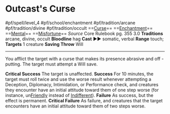 # Outcast's Curse
#pf/spell/level_4 #pf/school/enchantment #pf/tradition/arcane #pf/tradition/divine #pf/tradition/occult
==[Curse](../../../Traits/Curse.md)== ==[Enchantment](../../../Traits/Enchantment.md)== ==[Mental](../../../Traits/Mental.md)== ==[Misfortune](../../../Traits/Misfortune.md)==
*Source* Core Rulebook pg. 355 3.0
**Traditions** arcane, divine, occult
**Bloodline** hag
**Cast** ►► somatic, verbal
**Range** touch; **Targets** 1 creature
**Saving Throw** Will

---
You afflict the target with a curse that makes its presence abrasive and off -putting. The target must attempt a Will save.

**Critical Success** The target is unaffected.
**Success** For 10 minutes, the target must roll twice and use the worse result whenever attempting a Deception, Diplomacy, Intimidation, or Performance check, and creatures they encounter have an initial attitude toward them of one step worse (for instance, un[Friendly](../../../Conditions/Friendly.md) instead of [Indifferent](../../../Conditions/Indifferent.md)).
**Failure** As success, but the effect is permanent.
**Critical Failure** As failure, and creatures that the target encounters have an initial attitude toward them of two steps worse.